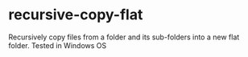 # recursive-copy-flat
Recursively copy files from a folder and its sub-folders into a new flat folder. Tested in Windows OS
